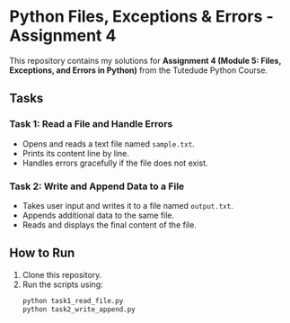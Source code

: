 # Python Files, Exceptions & Errors - Assignment 4  

This repository contains my solutions for **Assignment 4 (Module 5: Files, Exceptions, and Errors in Python)** from the Tutedude Python Course.  

## Tasks  

### Task 1: Read a File and Handle Errors  
- Opens and reads a text file named `sample.txt`.  
- Prints its content line by line.  
- Handles errors gracefully if the file does not exist.  

### Task 2: Write and Append Data to a File  
- Takes user input and writes it to a file named `output.txt`.  
- Appends additional data to the same file.  
- Reads and displays the final content of the file.  

## How to Run  
1. Clone this repository.  
2. Run the scripts using:  
   ```bash
   python task1_read_file.py
   python task2_write_append.py
